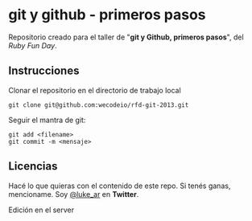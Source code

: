 # git y github - primeros pasos

Repositorio creado para el taller de "**git y Github, primeros pasos**", del *Ruby Fun Day*.

## Instrucciones

Clonar el repositorio en el directorio de trabajo local

    git clone git@github.com:wecodeio/rfd-git-2013.git

Seguir el mantra de git:

    git add <filename>
    git commit -m <mensaje>

## Licencias

Hacé lo que quieras con el contenido de este repo. Si tenés ganas, mencioname. Soy [@luke_ar](http://www.twitter.com/luke_ar) en **Twitter**.

Edición en el server
